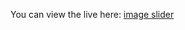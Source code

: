 You can view the live here: [image slider](https://67c7dd1ae219e7700d5d6fd8--regal-cactus-89d1a4.netlify.app/)
